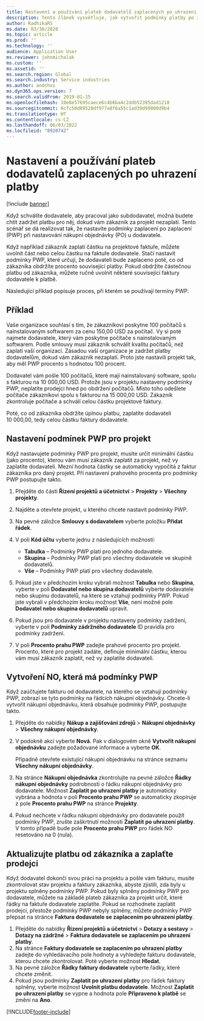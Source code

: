 ```yaml
---
title: Nastavení a používání plateb dodavatelů zaplacených po uhrazení platby
description: Tento článek vysvětluje, jak vytvořit podmínky platby po zaplacení (ZPZ) tak, aby bylo možné uvolnit částečné platby dodavatelů na základě plateb odběratelů.
author: RadhikaRS
ms.date: 03/30/2020
ms.topic: article
ms.prod: ''
ms.technology: ''
audience: Application User
ms.reviewer: johnmichalak
ms.custom: ''
ms.assetid: ''
ms.search.region: Global
ms.search.industry: Service industries
ms.author: andchoi
ms.dyn365.ops.version: 7
ms.search.validFrom: 2019-01-15
ms.openlocfilehash: 10e8e57695caece6c4b6ba4c2ddb52395dad1218
ms.sourcegitcommit: 6cfc50d89528df977a8f6a55c1ad39d99800d9b4
ms.translationtype: HT
ms.contentlocale: cs-CZ
ms.lasthandoff: 06/03/2022
ms.locfileid: "8920742"
---
```

# <a name="set-up-and-use-pay-when-paid-vendor-payments"></a>Nastavení a používání plateb dodavatelů zaplacených po uhrazení platby

[!include [banner](../includes/banner.md)]

Když schválíte dodavatele, aby pracoval jako subdodavatel, možná budete chtít zadržet platbu pro něj, dokud vám zákazník za projekt nezaplatí. Tento scénář se dá realizovat tak, že nastavíte podmínky zaplacení po zaplacení (PWP) při nastavování nákupní objednávky (PO) u dodavatele.

Když například zákazník zaplatí částku na projektové faktuře, můžete uvolnit část nebo celou částku na faktuře dodavatele. Stačí nastavit podmínky PWP, které určují, že dodavateli bude zaplaceno poté, co od zákazníka obdržíte procento související platby. Pokud obdržíte částečnou platbu od zákazníka, můžete ručně uvolnit některé související faktury dodavatele k platbě.

Následující příklad popisuje proces, při kterém se používají termíny PWP.

## <a name="example"></a>Příklad

Vaše organizace souhlasí s tím, že zákazníkovi poskytne 100 počítačů s nainstalovaným softwarem za cenu 150,00 USD za počítač. Vy si poté najmete dodavatele, který vám poskytne počítače s nainstalovaným softwarem. Podle smlouvy musí zákazník schválit kvalitu počítačů, než zaplatí vaší organizaci. Zásadou vaší organizace je zadržet platby dodavatelům, dokud vám zákazník nezaplatí. Proto jste nastavili projekt tak, aby měl PWP procento s hodnotou 100 procent.

Dodavatel vám pošle 100 počítačů, které mají nainstalovaný software, spolu s fakturou na 10 000,00 USD. Protože jsou v projektu nastaveny podmínky PWP, neplatíte prodejci hned po obdržení počítačů. Místo toho odešlete počítače zákazníkovi spolu s fakturou na 15 000,00 USD. Zákazník zkontroluje počítače a schválí celou částku projektové faktury.

Poté, co od zákazníka obdržíte úplnou platbu, zaplatíte dodavateli 10 000,00, tedy celou částku faktury dodavatele.

## <a name="set-up-pwp-terms-for-a-project"></a>Nastavení podmínek PWP pro projekt

Když nastavujete podmínky PWP pro projekt, musíte určit minimální částku (jako procento), kterou vám musí zákazník zaplatit za projekt, než vy zaplatíte dodavateli. Mezní hodnota částky se automaticky vypočítá z faktur zákazníka pro daný projekt. Při nastavení prahového procenta pro podmínky PWP postupujte takto.

1. Přejděte do části **Řízení projektů a účetnictví** \> **Projekty** \> **Všechny projekty**.
2. Najděte a otevřete projekt, u kterého chcete nastavit podmínky PWP.
3. Na pevné záložce **Smlouvy s dodavatelem** vyberte položku **Přidat řádek**.
3. V poli **Kód účtu** vyberte jednu z následujících možností:

    - **Tabulka** – Podmínky PWP platí pro jednoho dodavatele.
    - **Skupina** – Podmínky PWP platí pro všechny dodavatele ve skupině dodavatelů.
    - **Vše** – Podmínky PWP platí pro všechny dodavatele.

4. Pokud jste v předchozím kroku vybrali možnost **Tabulka** nebo **Skupina**, vyberte v poli **Dodavatel nebo skupina dodavatelů** vyberte dodavatele nebo skupinu dodavatelů, na které se vztahují podmínky PWP. Pokud jste vybrali v předchozím kroku možnost **Vše**, není možné pole **Dodavatel nebo skupina dodavatelů** upravit.
5. Pokud jsou pro dodavatele v projektu nastaveny podmínky zadržení, vyberte v poli **Podmínky zádržného dodavatele** ID pravidla pro podmínky zadržení.
6. V poli **Procento prahu PWP** zadejte prahové procento pro projekt. Procento, které pro projekt zadáte, definuje minimální částku, kterou vám musí zákazník zaplatit, než vy zaplatíte dodavateli.

## <a name="create-a-po-that-has-pwp-terms"></a>Vytvoření NO, která má podmínky PWP

Když zaúčtujete fakturu od dodavatele, na kterého se vztahují podmínky PWP, zobrazí se tyto podmínky na řádcích nákupní objednávky. Chcete-li vytvořit nákupní objednávku, která obsahuje podmínky PWP, postupujte takto.

1. Přejděte do nabídky **Nákup a zajišťování zdrojů** \> **Nákupní objednávky** \> **Všechny nákupní objednávky**.
2. V podokně akcí vyberte **Nová**. Pak v dialogovém okně **Vytvořit nákupní objednávku** zadejte požadované informace a vyberte **OK**.

    Případně otevřete existující nákupní objednávku na stránce seznamu **Všechny nákupní objednávky**.

4. Na stránce **Nákupní objednávka** zkontrolujte na pevné záložce **Řádky nákupní objednávky** podrobnosti o řádku nákupní objednávky pro dodavatele. Možnost **Zaplatit po uhrazení platby** je automaticky vybrána a hodnota v poli **Procento prahu PWP** se automaticky zkopíruje z pole **Procento prahu PWP** na stránce **Projekty**.
6. Pokud nechcete v řádku nákupní objednávky pro dodavatele použít podmínky PWP, zrušte zaškrtnutí možnosti **Zaplatit po uhrazení platby**. V tomto případě bude pole **Procento prahu PWP** pro řádek NO resetováno na 0 (nula).

## <a name="update-a-customer-payment-and-pay-the-vendor"></a>Aktualizujte platbu od zákazníka a zaplaťte prodejci

Když dodavatel dokončí svou práci na projektu a pošle vám fakturu, musíte zkontrolovat stav projektu a faktury zákazníka, abyste zjistili, zda byly u projektu splněny podmínky PWP. Pokud byly splněny podmínky PWP pro dodavatele, můžete na základě plateb zákazníka za projekt určit, které řádky na faktuře dodavatele zaplatíte. Pokud se rozhodnete zaplatit prodejci, přestože podmínky PWP nebyly splněny, můžete podmínky PWP přepsat na stránce **Faktura dodavatele se zaplacením po uhrazení platby**.

1. Přejděte do nabídky **Řízení projektů a účetnictví** \> **Dotazy a sestavy** \> **Dotazy na zádržné** \> **Faktura dodavatele se zaplacením po uhrazení platby**.
2. Na stránce **Faktury dodavatele se zaplacením po uhrazení platby** zadejte do vyhledávacího pole hodnoty a vyhledejte fakturu dodavatele, kterou chcete zkontrolovat. Poté vyberte možnost **Hledat**.
3. Na pevné záložce **Řádky faktury dodavatele** vyberte řádky, které chcete změnit.
4. Pokud jsou podmínky **Zaplatit po uhrazení platby** pro řádek faktury splněny, vyberte možnost **Uvolnit platbu dodavatele**. Možnost **Zaplatit po uhrazení platby** se vypne a hodnota pole **Připraveno k platbě** se změní na **Ano**.


[!INCLUDE[footer-include](../includes/footer-banner.md)]